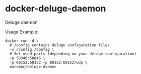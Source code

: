 # docker-deluge-daemon
Deluge daemon

Usage Example:
```
docker run -d \
  # /config contains deluge configuration files
  -v /config:/config \
  # Set used ports (depending on your deluge configuration)
  -p 58846:58846 \ 
  -p 60152:60152 -p 60152:60152/udp \
  marcmbc/deluge-daemon
```
